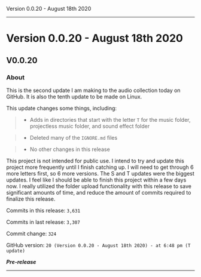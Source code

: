  Version 0.0.20 - August 18th 2020 
 
 
***

# Version 0.0.20 - August 18th 2020

## V0.0.20

### About

This is the second update I am making to the audio collection today on GitHub. It is also the tenth update to be made on Linux.

This update changes some things, including:

> * Adds in directories that start with the letter `T` for the music folder, projectless music folder, and sound effect folder

> * Deleted many of the `IGNORE.md` files

> * No other changes in this release

This project is not intended for public use. I intend to try and update this project more frequently until I finish catching up. I will need to get through 6 more letters first, so 6 more versions. The S and T updates were the biggest updates. I feel like I should be able to finish this project within a few days now. I really utilized the folder upload functionality with this release to save significant amounts of time, and reduce the amount of commits required to finalize this release.

Commits in this release: `3,631`

Commits in last release: `3,307`

Commit change: `324`

GitHub version: `20 (Version 0.0.20 - August 18th 2020) - at 6:48 pm (T update)`

***Pre-release***

***

